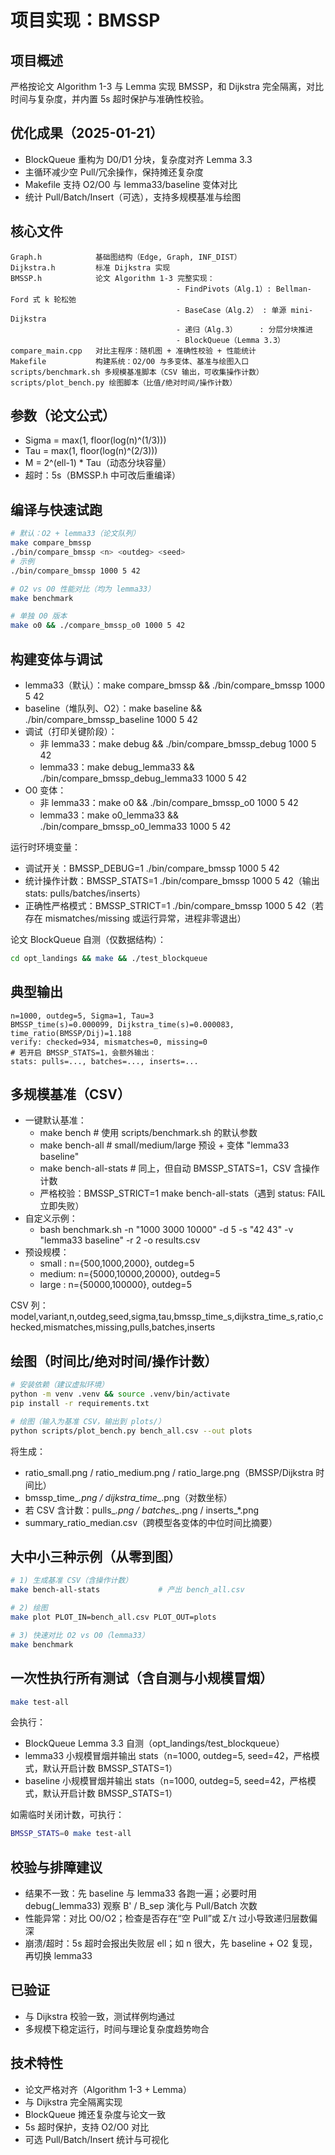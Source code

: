 # 项目实现：BMSSP

## 项目概述
严格按论文 Algorithm 1-3 与 Lemma 实现 BMSSP，和 Dijkstra 完全隔离，对比时间与复杂度，并内置 5s 超时保护与准确性校验。

## 优化成果（2025-01-21）
- BlockQueue 重构为 D0/D1 分块，复杂度对齐 Lemma 3.3
- 主循环减少空 Pull/冗余操作，保持摊还复杂度
- Makefile 支持 O2/O0 与 lemma33/baseline 变体对比
- 统计 Pull/Batch/Insert（可选），支持多规模基准与绘图

## 核心文件
```
Graph.h            基础图结构（Edge, Graph, INF_DIST）
Dijkstra.h         标准 Dijkstra 实现
BMSSP.h            论文 Algorithm 1-3 完整实现：
                                     - FindPivots（Alg.1）: Bellman-Ford 式 k 轮松弛
                                     - BaseCase（Alg.2） : 单源 mini-Dijkstra
                                     - 递归（Alg.3）     : 分层分块推进
                                     - BlockQueue（Lemma 3.3）
compare_main.cpp   对比主程序：随机图 + 准确性校验 + 性能统计
Makefile           构建系统：O2/O0 与多变体、基准与绘图入口
scripts/benchmark.sh 多规模基准脚本（CSV 输出，可收集操作计数）
scripts/plot_bench.py 绘图脚本（比值/绝对时间/操作计数）
```

## 参数（论文公式）
- Sigma = max(1, floor(log(n)^(1/3)))
- Tau   = max(1, floor(log(n)^(2/3)))
- M     = 2^(ell-1) * Tau（动态分块容量）
- 超时：5s（BMSSP.h 中可改后重编译）

## 编译与快速试跑
```bash
# 默认：O2 + lemma33（论文队列）
make compare_bmssp
./bin/compare_bmssp <n> <outdeg> <seed>
# 示例
./bin/compare_bmssp 1000 5 42

# O2 vs O0 性能对比（均为 lemma33）
make benchmark

# 单独 O0 版本
make o0 && ./compare_bmssp_o0 1000 5 42
```

## 构建变体与调试
- lemma33（默认）：make compare_bmssp && ./bin/compare_bmssp 1000 5 42
- baseline（堆队列、O2）：make baseline && ./bin/compare_bmssp_baseline 1000 5 42
- 调试（打印关键阶段）：
    - 非 lemma33：make debug && ./bin/compare_bmssp_debug 1000 5 42
    - lemma33：make debug_lemma33 && ./bin/compare_bmssp_debug_lemma33 1000 5 42
- O0 变体：
    - 非 lemma33：make o0 && ./bin/compare_bmssp_o0 1000 5 42
    - lemma33：make o0_lemma33 && ./bin/compare_bmssp_o0_lemma33 1000 5 42

运行时环境变量：
- 调试开关：BMSSP_DEBUG=1 ./bin/compare_bmssp 1000 5 42
- 统计操作计数：BMSSP_STATS=1 ./bin/compare_bmssp 1000 5 42（输出 stats: pulls/batches/inserts）
- 正确性严格模式：BMSSP_STRICT=1 ./bin/compare_bmssp 1000 5 42（若存在 mismatches/missing 或运行异常，进程非零退出）

论文 BlockQueue 自测（仅数据结构）：
```bash
cd opt_landings && make && ./test_blockqueue
```

## 典型输出
```
n=1000, outdeg=5, Sigma=1, Tau=3
BMSSP_time(s)=0.000099, Dijkstra_time(s)=0.000083, time_ratio(BMSSP/Dij)=1.188
verify: checked=934, mismatches=0, missing=0
# 若开启 BMSSP_STATS=1，会额外输出：
stats: pulls=..., batches=..., inserts=...
```

## 多规模基准（CSV）
- 一键默认基准：
    - make bench               # 使用 scripts/benchmark.sh 的默认参数
    - make bench-all           # small/medium/large 预设 + 变体 "lemma33 baseline"
    - make bench-all-stats     # 同上，但自动 BMSSP_STATS=1，CSV 含操作计数
    - 严格校验：BMSSP_STRICT=1 make bench-all-stats（遇到 status: FAIL 立即失败）
- 自定义示例：
    - bash benchmark.sh -n "1000 3000 10000" -d 5 -s "42 43" -v "lemma33 baseline" -r 2 -o results.csv
- 预设规模：
    - small : n={500,1000,2000}, outdeg=5
    - medium: n={5000,10000,20000}, outdeg=5
    - large : n={50000,100000}, outdeg=5

CSV 列：
model,variant,n,outdeg,seed,sigma,tau,bmssp_time_s,dijkstra_time_s,ratio,checked,mismatches,missing,pulls,batches,inserts

## 绘图（时间比/绝对时间/操作计数）
```bash
# 安装依赖（建议虚拟环境）
python -m venv .venv && source .venv/bin/activate
pip install -r requirements.txt

# 绘图（输入为基准 CSV，输出到 plots/）
python scripts/plot_bench.py bench_all.csv --out plots
```
将生成：
- ratio_small.png / ratio_medium.png / ratio_large.png（BMSSP/Dijkstra 时间比）
- bmssp_time_*.png / dijkstra_time_*.png（对数坐标）
- 若 CSV 含计数：pulls_*.png / batches_*.png / inserts_*.png
- summary_ratio_median.csv（跨模型各变体的中位时间比摘要）

## 大中小三种示例（从零到图）
```bash
# 1) 生成基准 CSV（含操作计数）
make bench-all-stats             # 产出 bench_all.csv

# 2) 绘图
make plot PLOT_IN=bench_all.csv PLOT_OUT=plots

# 3) 快速对比 O2 vs O0（lemma33）
make benchmark
```

## 一次性执行所有测试（含自测与小规模冒烟）
```bash
make test-all
```
会执行：
- BlockQueue Lemma 3.3 自测（opt_landings/test_blockqueue）
- lemma33 小规模冒烟并输出 stats（n=1000, outdeg=5, seed=42，严格模式，默认开启计数 BMSSP_STATS=1）
- baseline 小规模冒烟并输出 stats（n=1000, outdeg=5, seed=42，严格模式，默认开启计数 BMSSP_STATS=1）

如需临时关闭计数，可执行：
```bash
BMSSP_STATS=0 make test-all
```

## 校验与排障建议
- 结果不一致：先 baseline 与 lemma33 各跑一遍；必要时用 debug(_lemma33) 观察 B' / B_sep 演化与 Pull/Batch 次数
- 性能异常：对比 O0/O2；检查是否存在“空 Pull”或 Σ/τ 过小导致递归层数偏深
- 崩溃/超时：5s 超时会报出失败层 ell；如 n 很大，先 baseline + O2 复现，再切换 lemma33

## 已验证
- 与 Dijkstra 校验一致，测试样例均通过
- 多规模下稳定运行，时间与理论复杂度趋势吻合

## 技术特性
- 论文严格对齐（Algorithm 1-3 + Lemma）
- 与 Dijkstra 完全隔离实现
- BlockQueue 摊还复杂度与论文一致
- 5s 超时保护，支持 O2/O0 对比
- 可选 Pull/Batch/Insert 统计与可视化
